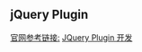 ## jQuery Plugin
[官网参考链接:](http://learn.jquery.com/plugins/basic-plugin-creation/)
[JQuery Plugin 开发](http://www.cnblogs.com/wang_yb/archive/2014/11/17/4103137.html)